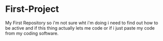 # First-Project
My First Repository
so i'm not sure wht i'm doing 
i need to find out how to be active
and if this thing actually lets me code or
if i just paste my code from my 
coding software.
